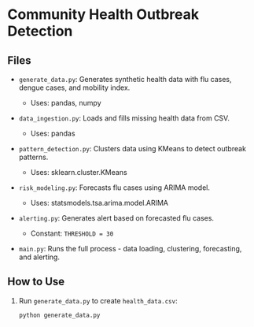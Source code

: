 # Community Health Outbreak Detection

## Files

- `generate_data.py`: Generates synthetic health data with flu cases, dengue cases, and mobility index.
  - Uses: pandas, numpy

- `data_ingestion.py`: Loads and fills missing health data from CSV.
  - Uses: pandas

- `pattern_detection.py`: Clusters data using KMeans to detect outbreak patterns.
  - Uses: sklearn.cluster.KMeans

- `risk_modeling.py`: Forecasts flu cases using ARIMA model.
  - Uses: statsmodels.tsa.arima.model.ARIMA

- `alerting.py`: Generates alert based on forecasted flu cases.
  - Constant: `THRESHOLD = 30`

- `main.py`: Runs the full process - data loading, clustering, forecasting, and alerting.

## How to Use

1. Run `generate_data.py` to create `health_data.csv`:
   ```bash
   python generate_data.py
